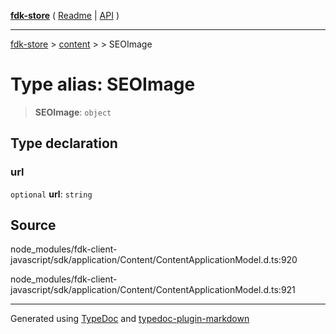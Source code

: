 [**fdk-store**](../../../README.md) ( [Readme](../../../README.md) \| [API](../../../API.md) )

---

[fdk-store](../../../API.md) > [content](../../README.md) > [<internal>](../README.md) > SEOImage

# Type alias: SEOImage

> **SEOImage**: `object`

## Type declaration

### url

`optional` **url**: `string`

## Source

node_modules/fdk-client-javascript/sdk/application/Content/ContentApplicationModel.d.ts:920

node_modules/fdk-client-javascript/sdk/application/Content/ContentApplicationModel.d.ts:921

---

Generated using [TypeDoc](https://typedoc.org/) and [typedoc-plugin-markdown](https://www.npmjs.com/package/typedoc-plugin-markdown)
